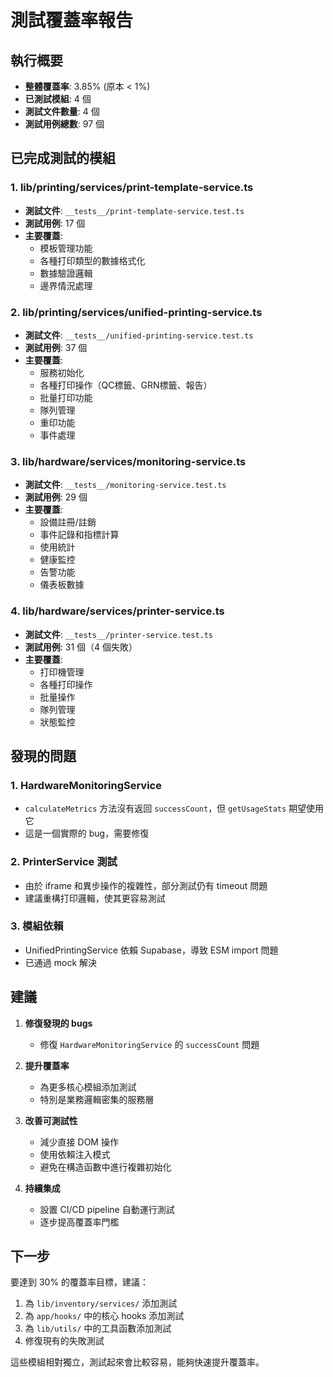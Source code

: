 # 測試覆蓋率報告

## 執行概要
- **整體覆蓋率**: 3.85% (原本 < 1%)
- **已測試模組**: 4 個
- **測試文件數量**: 4 個
- **測試用例總數**: 97 個

## 已完成測試的模組

### 1. lib/printing/services/print-template-service.ts
- **測試文件**: `__tests__/print-template-service.test.ts`
- **測試用例**: 17 個
- **主要覆蓋**:
  - 模板管理功能
  - 各種打印類型的數據格式化
  - 數據驗證邏輯
  - 邊界情況處理

### 2. lib/printing/services/unified-printing-service.ts
- **測試文件**: `__tests__/unified-printing-service.test.ts`
- **測試用例**: 37 個
- **主要覆蓋**:
  - 服務初始化
  - 各種打印操作（QC標籤、GRN標籤、報告）
  - 批量打印功能
  - 隊列管理
  - 重印功能
  - 事件處理

### 3. lib/hardware/services/monitoring-service.ts
- **測試文件**: `__tests__/monitoring-service.test.ts`
- **測試用例**: 29 個
- **主要覆蓋**:
  - 設備註冊/註銷
  - 事件記錄和指標計算
  - 使用統計
  - 健康監控
  - 告警功能
  - 儀表板數據

### 4. lib/hardware/services/printer-service.ts
- **測試文件**: `__tests__/printer-service.test.ts`
- **測試用例**: 31 個（4 個失敗）
- **主要覆蓋**:
  - 打印機管理
  - 各種打印操作
  - 批量操作
  - 隊列管理
  - 狀態監控

## 發現的問題

### 1. HardwareMonitoringService
- `calculateMetrics` 方法沒有返回 `successCount`，但 `getUsageStats` 期望使用它
- 這是一個實際的 bug，需要修復

### 2. PrinterService 測試
- 由於 iframe 和異步操作的複雜性，部分測試仍有 timeout 問題
- 建議重構打印邏輯，使其更容易測試

### 3. 模組依賴
- UnifiedPrintingService 依賴 Supabase，導致 ESM import 問題
- 已通過 mock 解決

## 建議

1. **修復發現的 bugs**
   - 修復 `HardwareMonitoringService` 的 `successCount` 問題

2. **提升覆蓋率**
   - 為更多核心模組添加測試
   - 特別是業務邏輯密集的服務層

3. **改善可測試性**
   - 減少直接 DOM 操作
   - 使用依賴注入模式
   - 避免在構造函數中進行複雜初始化

4. **持續集成**
   - 設置 CI/CD pipeline 自動運行測試
   - 逐步提高覆蓋率門檻

## 下一步

要達到 30% 的覆蓋率目標，建議：
1. 為 `lib/inventory/services/` 添加測試
2. 為 `app/hooks/` 中的核心 hooks 添加測試
3. 為 `lib/utils/` 中的工具函數添加測試
4. 修復現有的失敗測試

這些模組相對獨立，測試起來會比較容易，能夠快速提升覆蓋率。
